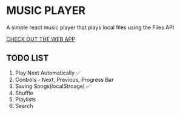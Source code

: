 # MUSIC PLAYER

 A simple react music player that plays local files using the Files API 

 [CHECK OUT THE WEB APP](https://ekene-music-player.herokuapp.com)

## TODO LIST
1. Play Next Automatically ✅
1. Controls - Next, Previous, Progress Bar
1. Saving Songs(localStroage) ✅
1. Shuffle
1. Playlists
1. Search

